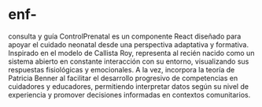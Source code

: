 # enf-
consulta y guía
ControlPrenatal es un componente React diseñado para apoyar el cuidado neonatal desde una perspectiva adaptativa y formativa. Inspirado en el modelo de Callista Roy, representa al recién nacido como un sistema abierto en constante interacción con su entorno, visualizando sus respuestas fisiológicas y emocionales. A la vez, incorpora la teoría de Patricia Benner al facilitar el desarrollo progresivo de competencias en cuidadores y educadores, permitiendo interpretar datos según su nivel de experiencia y promover decisiones informadas en contextos comunitarios.

